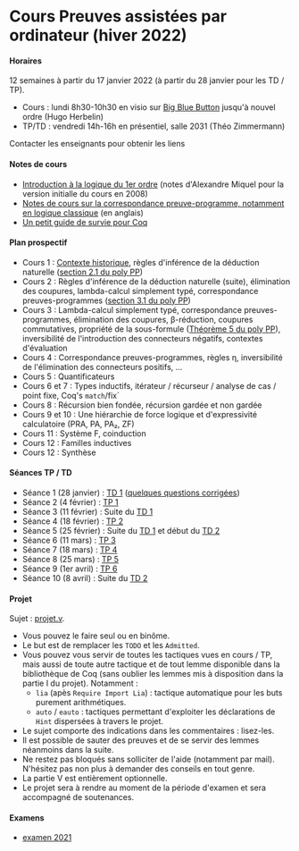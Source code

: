 # Cours Preuves assistées par ordinateur (hiver 2022)

#### Horaires

12 semaines à partir du 17 janvier 2022 (à partir du 28 janvier pour les TD / TP).

- Cours : lundi 8h30-10h30 en visio sur [Big Blue Button](https://bbb-front.math.univ-paris-diderot.fr/recherche/hug-cu1-eym-m5i) jusqu'à nouvel ordre (Hugo Herbelin)
- TP/TD : vendredi 14h-16h en présentiel, salle 2031 (Théo Zimmermann)

Contacter les enseignants pour obtenir les liens

#### Notes de cours

- [Introduction à la logique du 1er ordre](logique-premier-ordre.pdf) (notes d'Alexandre Miquel pour la version initialle du cours en 2008)
- [Notes de cours sur la correspondance preuve-programme, notamment en logique classique](proofs-and-programs.pdf) (en anglais)
- [Un petit guide de survie pour Coq](https://www.irif.fr/~letouzey//preuves/guide.html)

#### Plan prospectif

- Cours 1 : [Contexte historique](cours1.pdf), règles d'inférence de la déduction naturelle ([section 2.1 du poly PP](proofs-and-programs.pdf))
- Cours 2 : Règles d'inférence de la déduction naturelle (suite), élimination des coupures, lambda-calcul simplement typé, correspondance preuves-programmes ([section 3.1 du poly PP](proofs-and-programs.pdf))
- Cours 3 : Lambda-calcul simplement typé, correspondance preuves-programmes, élimination des coupures, β-réduction, coupures commutatives, propriété de la sous-formule ([Théorème 5 du poly PP](proofs-and-programs.pdf)), inversibilité de l'introduction des connecteurs négatifs, contextes d'évaluation
- Cours 4 : Correspondance preuves-programmes, règles η, inversibilité de l'élimination des connecteurs positifs, ...
- Cours 5 : Quantificateurs
- Cours 6 et 7 : Types inductifs, itérateur / récurseur / analyse de cas / point fixe, Coq's `match`/fix`
- Cours 8 : Récursion bien fondée, récursion gardée et non gardée
- Cours 9 et 10 : Une hiérarchie de force logique et d'expressivité calculatoire (PRA, PA, PA₂, ZF)
- Cours 11 : Système F, coinduction
- Cours 12 : Familles inductives
- Cours 12 : Synthèse

#### Séances TP / TD

- Séance 1 (28 janvier) : [TD 1](td/td1.pdf) ([quelques questions corrigées](td/correction-td1-seance1.pdf))
- Séance 2 (4 février) : [TP 1](tp/tp1.md)
- Séance 3 (11 février) : Suite du [TD 1](td/td1.pdf)
- Séance 4 (18 février) : [TP 2](tp/tp2.md)
- Séance 5 (25 février) : Suite du [TD 1](td/td1.pdf) et début du [TD 2](td/td2.pdf)
- Séance 6 (11 mars) : [TP 3](tp/tp3.md)
- Séance 7 (18 mars) : [TP 4](tp/tp4.md)
- Séance 8 (25 mars) : [TP 5](tp/tp5.md)
- Séance 9 (1er avril) : [TP 6](tp/tp6.md)
- Séance 10 (8 avril) : Suite du [TD 2](td/td2.pdf)

#### Projet

Sujet : [projet.v](projet.v).

- Vous pouvez le faire seul ou en binôme.
- Le but est de remplacer les `TODO` et les `Admitted`.
- Vous pouvez vous servir de toutes les tactiques vues en cours / TP, mais aussi de toute autre tactique et de tout lemme disponible dans la bibliothèque de Coq (sans oublier les lemmes mis à disposition dans la partie I du projet). Notamment :
  - `lia` (apès `Require Import Lia`) : tactique automatique pour les buts purement arithmétiques.
  - `auto` / `eauto` : tactiques permettant d'exploiter les déclarations de `Hint` dispersées à travers le projet.
- Le sujet comporte des indications dans les commentaires : lisez-les.
- Il est possible de sauter des preuves et de se servir des lemmes néanmoins dans la suite.
- Ne restez pas bloqués sans solliciter de l'aide (notamment par mail). N'hésitez pas non plus à demander des conseils en tout genre.
- La partie V est entièrement optionnelle.
- Le projet sera à rendre au moment de la période d'examen et sera accompagné de soutenances.

#### Examens

- [examen 2021](examens/examen-2021.pdf)
